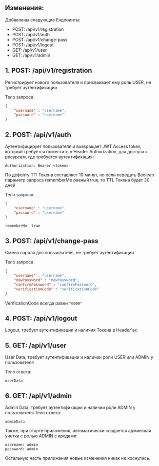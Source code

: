 ## Изменения:
Добавлены следующие Ендпоинты:
- POST: /api/v1/registration
- POST: /api/v1/auth
- POST: /api/v1/change-pass
- POST: /api/v1/logout
- GET: /api/v1/user
- GET: /api/v1/admin

## 1. POST: /api/v1/registration

Регистрирует нового пользователя и присваивает ему роль USER, не требует аутентификации

Тело запроса:
```json
{
    "username" : "username",
    "password" : "username"
}
```

## 2. POST: /api/v1/auth

Аутентифицирует пользователя и возвращает JWT Access token, который требуется поместить в 
Header Authorization, для доступа к ресурсам, где требуется аутентификация:

```text
Authorization: Bearer <token>
```

По дефолту TTl Токена составляет 10 минут, но если передать Boolean параметр запроса 
rememberMe равный true, то TTL Токена будет 30 дней

Тело запроса:
```json
{
    "username" : "username",
    "password" : "username"
}
```
```text
rememberMe: true
```


## 3. POST: /api/v1/change-pass
Смена пароля для пользователя, не требует аутентификации

Тело запроса:
```json
{
    "username" : "username",
    "newPassword" : "newPassword",
    "confirmPassword" : "confirmPassword",
    "verificationCode" : "verificationCode"
}
```

VerificationCode всегда равен ```"0000"```

## 4. POST: /api/v1/logout

Logout, требует аутентификации и наличия Токена в Header'ах

## 5. GET: /api/v1/user
User Data, требует аутентификации и наличии роли USER или ADMIN у пользователя

Тело ответа:
```text
userData
```

## 6. GET: /api/v1/admin
Admin Data, требует аутентификации и наличии роли ADMIN у пользователя
Тело ответа:
```text
adminData
```

Также, при старте приложения, автоматически создается админская учетка с ролью ADMIN с кредами:
```text
username: admin
password: admin
```


Остальную часть приложения новые изменения никак не коснулись.








